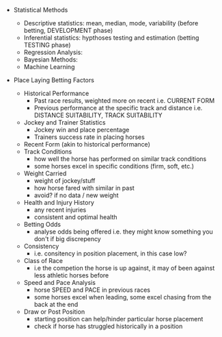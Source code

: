 - Statistical Methods
  - Descriptive statistics: mean, median, mode, variability (before betting, DEVELOPMENT phase)
  - Inferential statistics: hypthoses testing and estimation (betting TESTING phase)
  - Regression Analysis: 
  - Bayesian Methods:
  - Machine Learning


- Place Laying Betting Factors
  - Historical Performance
    - Past race results, weighted more on recent i.e. CURRENT FORM
    - Previous performance at the specific track and distance i.e. DISTANCE SUITABILITY, TRACK SUITABILITY
  - Jockey and Trainer Statistics
    - Jockey win and place percentage
    - Trainers success rate in placing horses
  - Recent Form (akin to historical performance)
  - Track Conditions
    - how well the horse has performed on similar track conditions
    * some horses excel in specific conditions (firm, soft, etc.)
  - Weight Carried
    - weight of jockey/stuff
    - how horse fared with similar in past
    - avoid? if no data / new weight
  - Health and Injury History
    - any recent injuries
    - consistent and optimal health
  - Betting Odds
    - analyse odds being offered i.e. they might know something you don't if big discrepency
  - Consistency
    - i.e. consitency in position placement, in this case low?
  - Class of Race
    - i.e the competion the horse is up against, it may of been against less athletic horses before
  - Speed and Pace Analysis
    - horse SPEED and PACE in previous races
    - some horses excel when leading, some excel chasing from the back at the end
  - Draw or Post Position
    - starting position can help/hinder particular horse placement
    - check if horse has struggled historically in a position
